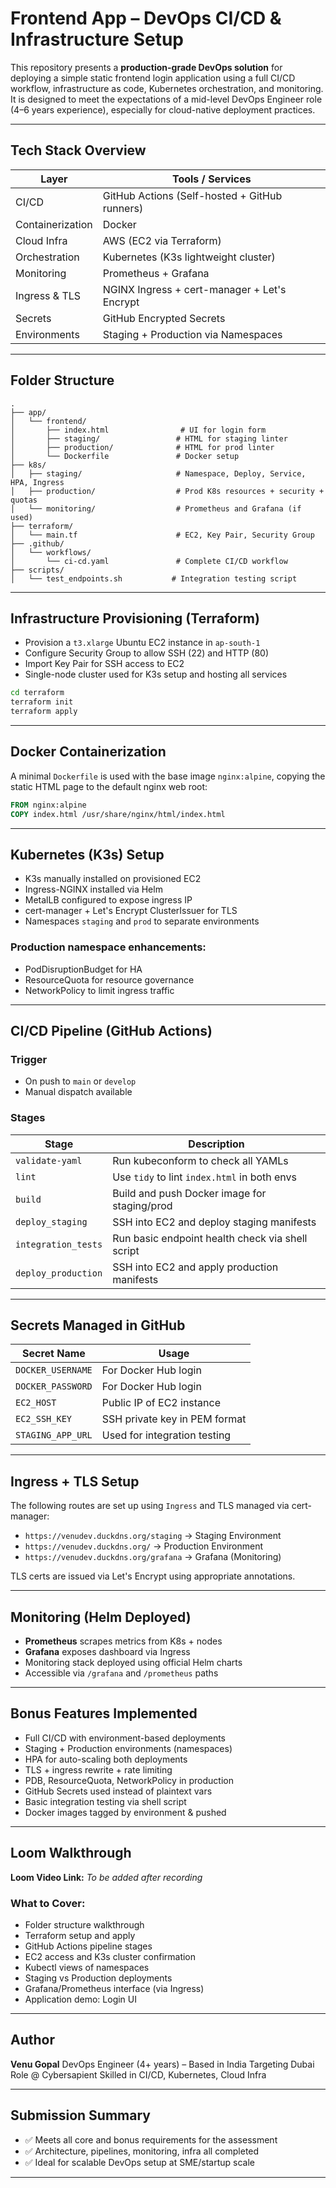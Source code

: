 # Frontend App – DevOps CI/CD & Infrastructure Setup

This repository presents a **production-grade DevOps solution** for deploying a simple static frontend login application using a full CI/CD workflow, infrastructure as code, Kubernetes orchestration, and monitoring. It is designed to meet the expectations of a mid-level DevOps Engineer role (4–6 years experience), especially for cloud-native deployment practices.

---

## Tech Stack Overview

| Layer            | Tools / Services                              |
| ---------------- | --------------------------------------------- |
| CI/CD            | GitHub Actions (Self-hosted + GitHub runners) |
| Containerization | Docker                                        |
| Cloud Infra      | AWS (EC2 via Terraform)                       |
| Orchestration    | Kubernetes (K3s lightweight cluster)          |
| Monitoring       | Prometheus + Grafana                          |
| Ingress & TLS    | NGINX Ingress + cert-manager + Let's Encrypt  |
| Secrets          | GitHub Encrypted Secrets                      |
| Environments     | Staging + Production via Namespaces           |

---

## Folder Structure

```
.
├── app/
│   └── frontend/
│       ├── index.html                # UI for login form
│       ├── staging/                 # HTML for staging linter
│       ├── production/              # HTML for prod linter
│       └── Dockerfile               # Docker setup
├── k8s/
│   ├── staging/                     # Namespace, Deploy, Service, HPA, Ingress
│   ├── production/                  # Prod K8s resources + security + quotas
│   └── monitoring/                  # Prometheus and Grafana (if used)
├── terraform/
│   └── main.tf                      # EC2, Key Pair, Security Group
├── .github/
│   └── workflows/
│       └── ci-cd.yaml               # Complete CI/CD workflow
├── scripts/
│   └── test_endpoints.sh           # Integration testing script
```

---

## Infrastructure Provisioning (Terraform)

* Provision a `t3.xlarge` Ubuntu EC2 instance in `ap-south-1`
* Configure Security Group to allow SSH (22) and HTTP (80)
* Import Key Pair for SSH access to EC2
* Single-node cluster used for K3s setup and hosting all services

```sh
cd terraform
terraform init
terraform apply
```

---

## Docker Containerization

A minimal `Dockerfile` is used with the base image `nginx:alpine`, copying the static HTML page to the default nginx web root:

```Dockerfile
FROM nginx:alpine
COPY index.html /usr/share/nginx/html/index.html
```

---

## Kubernetes (K3s) Setup

* K3s manually installed on provisioned EC2
* Ingress-NGINX installed via Helm
* MetalLB configured to expose ingress IP
* cert-manager + Let's Encrypt ClusterIssuer for TLS
* Namespaces `staging` and `prod` to separate environments

### Production namespace enhancements:

* PodDisruptionBudget for HA
* ResourceQuota for resource governance
* NetworkPolicy to limit ingress traffic

---

## CI/CD Pipeline (GitHub Actions)

### Trigger

* On push to `main` or `develop`
* Manual dispatch available

### Stages

| Stage               | Description                                      |
| ------------------- | ------------------------------------------------ |
| `validate-yaml`     | Run kubeconform to check all YAMLs               |
| `lint`              | Use `tidy` to lint `index.html` in both envs     |
| `build`             | Build and push Docker image for staging/prod     |
| `deploy_staging`    | SSH into EC2 and deploy staging manifests        |
| `integration_tests` | Run basic endpoint health check via shell script |
| `deploy_production` | SSH into EC2 and apply production manifests      |

---

## Secrets Managed in GitHub

| Secret Name       | Usage                         |
| ----------------- | ----------------------------- |
| `DOCKER_USERNAME` | For Docker Hub login          |
| `DOCKER_PASSWORD` | For Docker Hub login          |
| `EC2_HOST`        | Public IP of EC2 instance     |
| `EC2_SSH_KEY`     | SSH private key in PEM format |
| `STAGING_APP_URL` | Used for integration testing  |

---

## Ingress + TLS Setup

The following routes are set up using `Ingress` and TLS managed via cert-manager:

* `https://venudev.duckdns.org/staging` → Staging Environment
* `https://venudev.duckdns.org/` → Production Environment
* `https://venudev.duckdns.org/grafana` → Grafana (Monitoring)

TLS certs are issued via Let's Encrypt using appropriate annotations.

---

## Monitoring (Helm Deployed)

* **Prometheus** scrapes metrics from K8s + nodes
* **Grafana** exposes dashboard via Ingress
* Monitoring stack deployed using official Helm charts
* Accessible via `/grafana` and `/prometheus` paths

---

## Bonus Features Implemented

* Full CI/CD with environment-based deployments
* Staging + Production environments (namespaces)
* HPA for auto-scaling both deployments
* TLS + ingress rewrite + rate limiting
* PDB, ResourceQuota, NetworkPolicy in production
* GitHub Secrets used instead of plaintext vars
* Basic integration testing via shell script
* Docker images tagged by environment & pushed

---

## Loom Walkthrough

**Loom Video Link:** *To be added after recording*

### What to Cover:

* Folder structure walkthrough
* Terraform setup and apply
* GitHub Actions pipeline stages
* EC2 access and K3s cluster confirmation
* Kubectl views of namespaces
* Staging vs Production deployments
* Grafana/Prometheus interface (via Ingress)
* Application demo: Login UI

---

## Author

**Venu Gopal**
DevOps Engineer (4+ years) – Based in India
Targeting Dubai Role @ Cybersapient
Skilled in CI/CD, Kubernetes, Cloud Infra

---

## Submission Summary

* ✅ Meets all core and bonus requirements for the assessment
* ✅ Architecture, pipelines, monitoring, infra all completed
* ✅ Ideal for scalable DevOps setup at SME/startup scale

---
